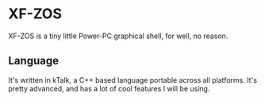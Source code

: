 # XF-ZOS
XF-ZOS is a tiny little Power-PC graphical shell, for well, no reason.
## Language
It's written in kTalk, a C++ based language portable across all platforms. It's pretty advanced, and has a lot of cool features I will be using.
